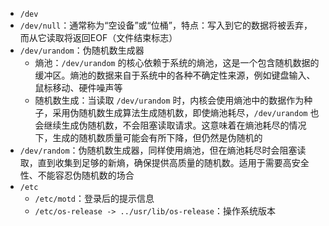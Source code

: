 + `/dev`
+ `/dev/null`：通常称为“空设备”或“位桶”，特点：写入到它的数据将被丢弃，而从它读取将返回EOF（文件结束标志）
+ `/dev/urandom`：伪随机数生成器
    - 熵池：`/dev/urandom` 的核心依赖于系统的熵池，这是一个包含随机数据的缓冲区。熵池的数据来自于系统中的各种不确定性来源，例如键盘输入、鼠标移动、硬件噪声等
    - 随机数生成：当读取 `/dev/urandom` 时，内核会使用熵池中的数据作为种子，采用伪随机数生成算法生成随机数，即使熵池耗尽，`/dev/urandom` 也会继续生成伪随机数，不会阻塞读取请求。这意味着在熵池耗尽的情况下，生成的随机数质量可能会有所下降，但仍然是伪随机的
+ `/dev/random`：伪随机数生成器，同样使用熵池，但在熵池耗尽时会阻塞读取，直到收集到足够的新熵，确保提供高质量的随机数。适用于需要高安全性、不能容忍伪随机数的场合
+ `/etc`
    - `/etc/motd`：登录后的提示信息
    - `/etc/os-release -> ../usr/lib/os-release`：操作系统版本

